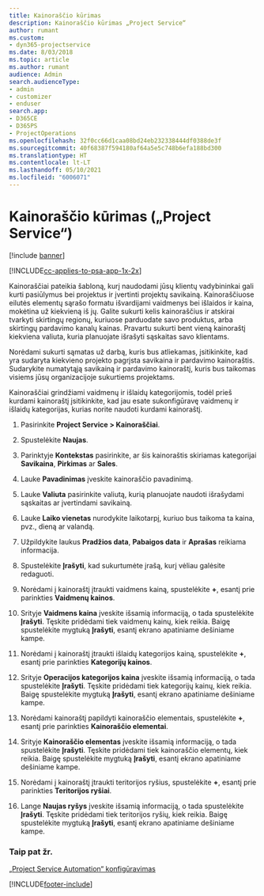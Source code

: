 ```yaml
---
title: Kainoraščio kūrimas
description: Kainoraščio kūrimas „Project Service“
author: rumant
ms.custom:
- dyn365-projectservice
ms.date: 8/03/2018
ms.topic: article
ms.author: rumant
audience: Admin
search.audienceType:
- admin
- customizer
- enduser
search.app:
- D365CE
- D365PS
- ProjectOperations
ms.openlocfilehash: 32f0cc66d1caa08bd24eb232338444df0388de3f
ms.sourcegitcommit: 40f68387f594180af64a5e5c748b6efa188bd300
ms.translationtype: HT
ms.contentlocale: lt-LT
ms.lasthandoff: 05/10/2021
ms.locfileid: "6006071"
---
```

# <a name="create-a-price-list-project-service"></a>Kainoraščio kūrimas („Project Service“)

[!include [banner](../includes/psa-now-project-operations.md)]

[!INCLUDE[cc-applies-to-psa-app-1x-2x](../includes/cc-applies-to-psa-app-1x-2x.md)]

Kainoraščiai pateikia šabloną, kurį naudodami jūsų klientų vadybininkai gali kurti pasiūlymus bei projektus ir įvertinti projektų savikainą. Kainoraščiuose eilutės elementų sąrašo formatu išvardijami vaidmenys bei išlaidos ir kaina, mokėtina už kiekvieną iš jų. Galite sukurti kelis kainoraščius ir atskirai tvarkyti skirtingų regionų, kuriuose parduodate savo produktus, arba skirtingų pardavimo kanalų kainas. Pravartu sukurti bent vieną kainoraštį kiekviena valiuta, kuria planuojate išrašyti sąskaitas savo klientams.  
  
Norėdami sukurti sąmatas už darbą, kuris bus atliekamas, įsitikinkite, kad yra sudaryta kiekvieno projekto pagrįsta savikaina ir pardavimo kainoraštis. Sudarykite numatytąją savikainą ir pardavimo kainoraštį, kuris bus taikomas visiems jūsų organizacijoje sukurtiems projektams.  
  
Kainoraščiai grindžiami vaidmenų ir išlaidų kategorijomis, todėl prieš kurdami kainoraštį įsitikinkite, kad jau esate sukonfigūravę vaidmenų ir išlaidų kategorijas, kurias norite naudoti kurdami kainoraštį.  
  
1.  Pasirinkite **Project Service > Kainoraščiai**.  
  
2.  Spustelėkite **Naujas**.  
  
3.  Parinktyje **Kontekstas** pasirinkite, ar šis kainoraštis skiriamas kategorijai **Savikaina**, **Pirkimas** ar **Sales**.  
  
4.  Lauke **Pavadinimas** įveskite kainoraščio pavadinimą.  
  
5.  Lauke **Valiuta** pasirinkite valiutą, kurią planuojate naudoti išrašydami sąskaitas ar įvertindami savikainą.  
  
6.  Lauke **Laiko vienetas** nurodykite laikotarpį, kuriuo bus taikoma ta kaina, pvz., dieną ar valandą.  
  
7.  Užpildykite laukus **Pradžios data**, **Pabaigos data** ir **Aprašas** reikiama informacija.  
  
8.  Spustelėkite **Įrašyti**, kad sukurtumėte įrašą, kurį vėliau galėsite redaguoti.  
  
9. Norėdami į kainoraštį įtraukti vaidmens kainą, spustelėkite **+**, esantį prie parinkties **Vaidmenų kainos**.  
  
10. Srityje **Vaidmens kaina** įveskite išsamią informaciją, o tada spustelėkite **Įrašyti**. Tęskite pridėdami tiek vaidmenų kainų, kiek reikia. Baigę spustelėkite mygtuką **Įrašyti**, esantį ekrano apatiniame dešiniame kampe.  
  
11. Norėdami į kainoraštį įtraukti išlaidų kategorijos kainą, spustelėkite **+**, esantį prie parinkties **Kategorijų kainos**.  
  
12. Srityje **Operacijos kategorijos kaina** įveskite išsamią informaciją, o tada spustelėkite **Įrašyti**. Tęskite pridėdami tiek kategorijų kainų, kiek reikia. Baigę spustelėkite mygtuką **Įrašyti**, esantį ekrano apatiniame dešiniame kampe.  
  
13. Norėdami kainoraštį papildyti kainoraščio elementais, spustelėkite **+**, esantį prie parinkties **Kainoraščio elementai**.  
  
14. Srityje **Kainoraščio elementas** įveskite išsamią informaciją, o tada spustelėkite **Įrašyti**. Tęskite pridėdami tiek kainoraščio elementų, kiek reikia. Baigę spustelėkite mygtuką **Įrašyti**, esantį ekrano apatiniame dešiniame kampe.  
  
15. Norėdami į kainoraštį įtraukti teritorijos ryšius, spustelėkite **+**, esantį prie parinkties **Teritorijos ryšiai**.  
  
16. Lange **Naujas ryšys** įveskite išsamią informaciją, o tada spustelėkite **Įrašyti**. Tęskite pridėdami tiek teritorijos ryšių, kiek reikia. Baigę spustelėkite mygtuką **Įrašyti**, esantį ekrano apatiniame dešiniame kampe.  
  
### <a name="see-also"></a>Taip pat žr.  
 [„Project Service Automation“ konfigūravimas](../psa/configure.md)


[!INCLUDE[footer-include](../includes/footer-banner.md)]